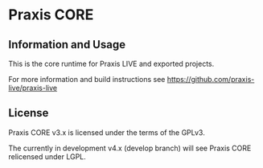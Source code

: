 # Praxis CORE

## Information and Usage

This is the core runtime for Praxis LIVE and exported projects.

For more information and build instructions see https://github.com/praxis-live/praxis-live

## License

Praxis CORE v3.x is licensed under the terms of the GPLv3.

The currently in development v4.x (develop branch) will see Praxis CORE relicensed under LGPL.
